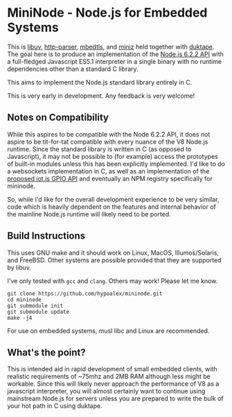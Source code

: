 # MiniNode - Node.js for Embedded Systems

This is [libuv][1], [http-parser][2], [mbedtls][3], and [miniz][4] held 
together with [duktape][5]. The goal here is to produce an implementation of
the [Node.js 6.2.2 API][6] with a full-fledged Javascript ES5.1 interpreter in 
a single binary with no runtime dependencies other than a standard C library.

This aims to implement the Node.js standard library entirely in C.

This is very early in development. Any feedback is very welcome!

## Notes on Compatibility

While this aspires to be compatible with the Node 6.2.2 API, it does not aspire 
to be tit-for-tat compatible with every nuance of the V8 Node.js runtime. Since 
the standard library is written in C (as opposed to Javascript), it may not be 
possible to (for example) access the prototypes of built-in modules unless this 
has been explicitly implemented. I'd like to do a websockets implementation in 
C, as well as an implementation of the [proposed iot.js GPIO API](7) and 
eventually an NPM registry specifically for mininode.

So, while I'd like for the overall development experience to be very similar, 
code which is heavily dependent on the features and internal behavior of the 
mainline Node.js runtime will likely need to be ported.

## Build Instructions

This uses GNU make and it should work on Linux, MacOS, Illumos/Solaris, and 
FreeBSD. Other systems are possible provided that they are supported by libuv.

I've only tested with `gcc` and `clang`. Others may work! Please let me know.

    git clone https://github.com/hypoalex/mininode.git
    cd mininode
    git submodule init
    git submodule update
    make -j4

For use on embedded systems, musl libc and Linux are recommended.

## What's the point?

This is intended aid in rapid development of small embedded clients, with 
realistic requirements of ~75mhz and 2MB RAM although less might be workable. 
Since this will likely never approach the performance of V8 as a javascript 
interpreter, you will almost certainly want to continue using mainstream 
Node.js for servers unless you are prepared to write the bulk of your hot path 
in C using duktape.

[1]: https://github.com/libuv/libuv.git
[2]: https://github.com/nodejs/http-parser.git
[3]: https://github.com/ARMmbed/mbedtls/tree/mbedtls-2.3
[4]: https://www.progville.com/c/miniz-fast-small-zip/
[5]: http://duktape.org
[6]: https://nodejs.org/dist/v6.2.2/docs/api/
[7]: https://github.com/Samsung/iotjs/wiki/GPIO-API-candidate